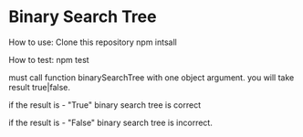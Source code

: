 # Binary Search Tree
How to use:
Clone this repository
npm intsall

How to test:
npm test


must call function binarySearchTree  with one object argument.
you will take result true|false. 

if the result is - "True"  binary search tree is correct 

if the result is - "False"  binary search tree is incorrect.

